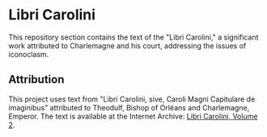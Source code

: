 # Libri Carolini

This repository section contains the text of the "Libri Carolini," a significant work attributed to Charlemagne and his court, addressing the issues of iconoclasm.

## Attribution

This project uses text from "Libri Carolini, sive, Caroli Magni Capitulare de imaginibus" attributed to Theodulf, Bishop of Orléans and Charlemagne, Emperor. The text is available at the Internet Archive: [Libri Carolini, Volume 2](https://archive.org/details/libricarolinisiv02bast).
